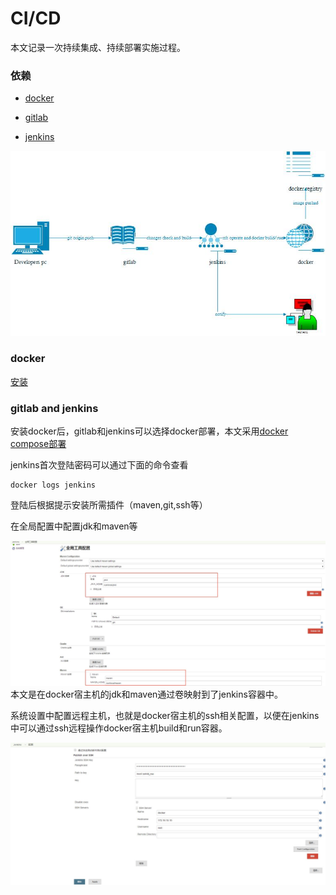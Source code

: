 # CI/CD
本文记录一次持续集成、持续部署实施过程。
### 依赖

+ [docker](https://www.docker.com/)

+ [gitlab](https://about.gitlab.com/)

+ [jenkins](https://jenkins.io/)

![structure](https://github.com/wanmbv/docker-gitlab-jenkins/blob/master/structure.jpg)

### docker
[安装](https://github.com/wanmbv/docker_practice/blob/master/install/centos.md)

### gitlab and jenkins
安装docker后，gitlab和jenkins可以选择docker部署，本文采用[docker compose部署](https://github.com/wanmbv/docker-gitlab-jenkins/blob/master/docker-compose.yml)

jenkins首次登陆密码可以通过下面的命令查看

    docker logs jenkins
 
登陆后根据提示安装所需插件（maven,git,ssh等）

在全局配置中配置jdk和maven等

![全局配置](https://github.com/wanmbv/docker-gitlab-jenkins/blob/master/%E5%85%A8%E5%B1%80%E9%85%8D%E7%BD%AE%E5%B7%A5%E5%85%B7.jpg)
本文是在docker宿主机的jdk和maven通过卷映射到了jenkins容器中。

系统设置中配置远程主机，也就是docker宿主机的ssh相关配置，以便在jenkins中可以通过ssh远程操作docker宿主机build和run容器。

![系统设置](https://github.com/wanmbv/docker-gitlab-jenkins/blob/master/%E7%B3%BB%E7%BB%9F%E8%AE%BE%E7%BD%AE.jpg)
